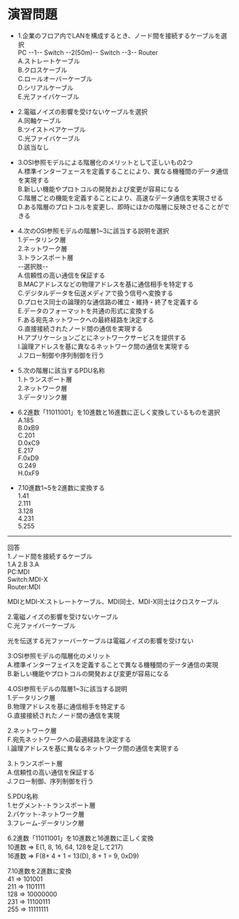 # 演習問題
- 1.企業のフロア内でLANを構成するとき、ノード間を接続するケーブルを選択  
PC --1-- Switch --2(50m)-- Switch --3-- Router  
A.ストレートケーブル  
B.クロスケーブル  
C.ロールオーバーケーブル  
D.シリアルケーブル  
E.光ファイバケーブル  

- 2.電磁ノイズの影響を受けないケーブルを選択  
A.同軸ケーブル  
B.ツイストペアケーブル  
C.光ファイバケーブル  
D.該当なし

- 3.OSI参照モデルによる階層化のメリットとして正しいもの2つ  
A.標準インターフェースを定義することにより、異なる機種間のデータ通信を実現する  
B.新しい機能やプロトコルの開発および変更が容易になる  
C.階層ごとの機能を定義することにより、高速なデータ通信を実現させる  
D.ある階層のプロトコルを変更し、即時にほかの階層に反映させることができる  

- 4.次のOSI参照モデルの階層1~3に該当する説明を選択  
1.データリンク層  
2.ネットワーク層  
3.トランスポート層  
--選択肢--  
A.信頼性の高い通信を保証する  
B.MACアドレスなどの物理アドレスを基に通信相手を特定する  
C.デジタルデータを伝送メディアで扱う信号へ変換する  
D.プロセス同士の論理的な通信路の確立・維持・終了を定義する  
E.データのフォーマットを共通の形式に変換する  
F.ある宛先ネットワークへの最終経路を決定する  
G.直接接続されたノード間の通信を実現する  
H.アプリケーションごとにネットワークサービスを提供する  
I.論理アドレスを基に異なるネットワーク間の通信を実現する  
J.フロー制御や序列制御を行う

- 5.次の階層に該当するPDU名称  
1.トランスポート層  
2.ネットワーク層  
3.データリンク層  

- 6.2進数「11011001」を10進数と16進数に正しく変換しているものを選択  
A.185  
B.0xB9  
C.201  
D.0xC9  
E.217  
F.0xD9  
G.249  
H.0xF9

- 7.10進数1~5を2進数に変換する  
1.41  
2.111  
3.128  
4.231  
5.255

---
回答  
1.ノード間を接続するケーブル  
1.A 2.B 3.A  
PC:MDI  
Switch:MDI-X  
Router:MDI

MDIとMDI-X:ストレートケーブル、MDI同士、MDI-X同士はクロスケーブル

2.電磁ノイズの影響を受けないケーブル  
C.光ファイバーケーブル

光を伝送する光ファーバーケーブルは電磁ノイズの影響を受けない

3:OSI参照モデルの階層化のメリット  
A.標準インターフェイスを定義することで異なる機種間のデータ通信の実現  
B.新しい機能やプロトコルの開発および変更が容易になる

4.OSI参照モデルの階層1~3に該当する説明  
1.データリンク層  
B.物理アドレスを基に通信相手を特定する  
G.直接接続されたノード間の通信を実現

2.ネットワーク層  
F.宛先ネットワークへの最適経路を決定する  
I.論理アドレスを基に異なるネットワーク間の通信を実現する

3.トランスポート層  
A.信頼性の高い通信を保証する  
J.フロー制御、序列制御を行う

5.PDU名称  
1.セグメント-トランスポート層  
2.パケット-ネットワーク層  
3.フレーム-データリンク層

6.2進数「11011001」を10進数と16進数に正しく変換  
10進数 => E(1, 8, 16, 64, 128を足して217)  
16進数 => F(8+ 4 + 1 = 13(D), 8 + 1 = 9, 0xD9)

7.10進数を2進数に変換  
41 => 101001  
211 => 1101111  
128 => 10000000  
231 => 11100111  
255 => 11111111
